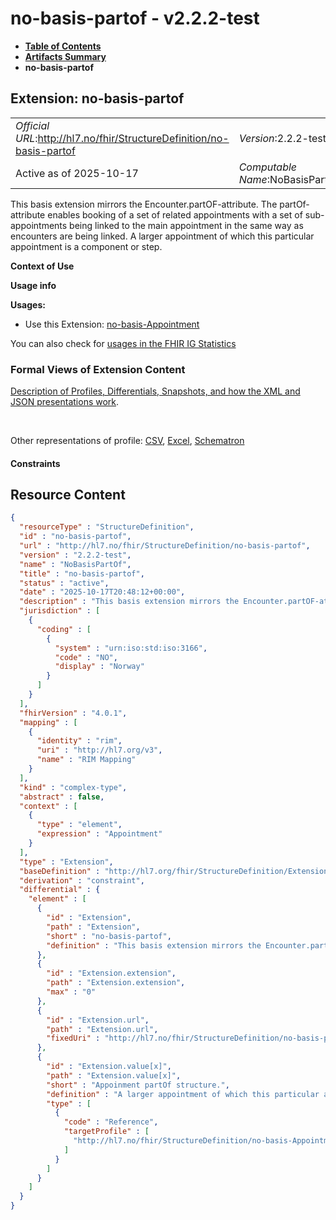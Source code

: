 # no-basis-partof - v2.2.2-test

* [**Table of Contents**](toc.md)
* [**Artifacts Summary**](artifacts.md)
* **no-basis-partof**

## Extension: no-basis-partof 

| | |
| :--- | :--- |
| *Official URL*:http://hl7.no/fhir/StructureDefinition/no-basis-partof | *Version*:2.2.2-test |
| Active as of 2025-10-17 | *Computable Name*:NoBasisPartOf |

This basis extension mirrors the Encounter.partOF-attribute. The partOf-attribute enables booking of a set of related appointments with a set of sub-appointments being linked to the main appointment in the same way as encounters are being linked. A larger appointment of which this particular appointment is a component or step.

**Context of Use**

**Usage info**

**Usages:**

* Use this Extension: [no-basis-Appointment](StructureDefinition-no-basis-Appointment.md)

You can also check for [usages in the FHIR IG Statistics](https://packages2.fhir.org/xig/hl7.fhir.no.basis|current/StructureDefinition/no-basis-partof)

### Formal Views of Extension Content

 [Description of Profiles, Differentials, Snapshots, and how the XML and JSON presentations work](http://build.fhir.org/ig/FHIR/ig-guidance/readingIgs.html#structure-definitions). 

 

Other representations of profile: [CSV](StructureDefinition-no-basis-partof.csv), [Excel](StructureDefinition-no-basis-partof.xlsx), [Schematron](StructureDefinition-no-basis-partof.sch) 

#### Constraints



## Resource Content

```json
{
  "resourceType" : "StructureDefinition",
  "id" : "no-basis-partof",
  "url" : "http://hl7.no/fhir/StructureDefinition/no-basis-partof",
  "version" : "2.2.2-test",
  "name" : "NoBasisPartOf",
  "title" : "no-basis-partof",
  "status" : "active",
  "date" : "2025-10-17T20:48:12+00:00",
  "description" : "This basis extension mirrors the Encounter.partOF-attribute. The partOf-attribute enables booking of a set of related appointments with a set of sub-appointments being linked to the main appointment in the same way as encounters are being linked. A larger appointment of which this particular appointment is a component or step.",
  "jurisdiction" : [
    {
      "coding" : [
        {
          "system" : "urn:iso:std:iso:3166",
          "code" : "NO",
          "display" : "Norway"
        }
      ]
    }
  ],
  "fhirVersion" : "4.0.1",
  "mapping" : [
    {
      "identity" : "rim",
      "uri" : "http://hl7.org/v3",
      "name" : "RIM Mapping"
    }
  ],
  "kind" : "complex-type",
  "abstract" : false,
  "context" : [
    {
      "type" : "element",
      "expression" : "Appointment"
    }
  ],
  "type" : "Extension",
  "baseDefinition" : "http://hl7.org/fhir/StructureDefinition/Extension",
  "derivation" : "constraint",
  "differential" : {
    "element" : [
      {
        "id" : "Extension",
        "path" : "Extension",
        "short" : "no-basis-partof",
        "definition" : "This basis extension mirrors the Encounter.partOF-attribute. The partOf-attribute enables booking of a set of related appointments with a set of sub-appointments being linked to the main appointment in the same way as encounters are being linked. A larger appointment of which this particular appointment is a component or step."
      },
      {
        "id" : "Extension.extension",
        "path" : "Extension.extension",
        "max" : "0"
      },
      {
        "id" : "Extension.url",
        "path" : "Extension.url",
        "fixedUri" : "http://hl7.no/fhir/StructureDefinition/no-basis-partof"
      },
      {
        "id" : "Extension.value[x]",
        "path" : "Extension.value[x]",
        "short" : "Appoinment partOf structure.",
        "definition" : "A larger appointment of which this particular appointment is a component or step.",
        "type" : [
          {
            "code" : "Reference",
            "targetProfile" : [
              "http://hl7.no/fhir/StructureDefinition/no-basis-Appointment"
            ]
          }
        ]
      }
    ]
  }
}

```
